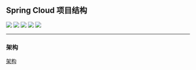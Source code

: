 ## Spring Cloud 项目结构
 

![](https://img.shields.io/badge/Spring%20Boot-0.8-brightgreen)
![](https://img.shields.io/badge/Mysql-6.0-blue)
![](https://img.shields.io/badge/JDK-1.8-brightgreen)
![](https://img.shields.io/badge/Maven-3.6.0-blue)
![](https://img.shields.io/badge/Spring%20Cloud-Finchley.SR4-orange) 

***

 
### 架构

 [架构](https://www.processon.com/view/link/5e85a729e4b07b16dcde329f)
 
 
### 
 

